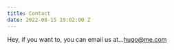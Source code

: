 ```yaml
---
title: Contact
date: 2022-08-15 19:02:00 Z
---
```


Hey, if you want to, you can email us at...[hugo@me.com](mailto:hugo@me.com)
